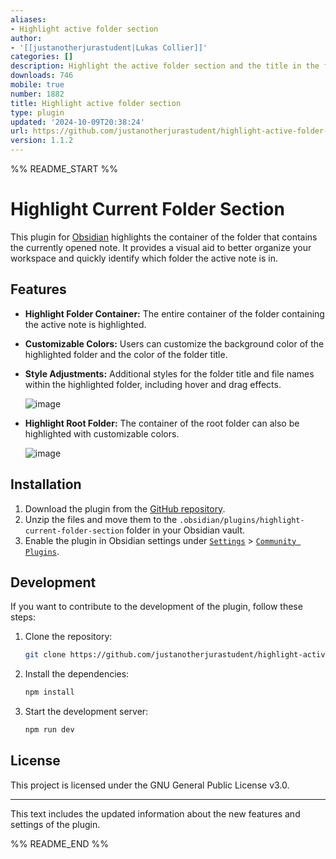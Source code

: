 ```yaml
---
aliases:
- Highlight active folder section
author:
- '[[justanotherjurastudent|Lukas Collier]]'
categories: []
description: Highlight the active folder section and the title in the file explorer.
downloads: 746
mobile: true
number: 1882
title: Highlight active folder section
type: plugin
updated: '2024-10-09T20:38:24'
url: https://github.com/justanotherjurastudent/highlight-active-folder-section
version: 1.1.2
---
```


%% README_START %%

# Highlight Current Folder Section

This plugin for [Obsidian](https://obsidian.md) highlights the container of the folder that contains the currently opened note. It provides a visual aid to better organize your workspace and quickly identify which folder the active note is in.

## Features

- **Highlight Folder Container:** The entire container of the folder containing the active note is highlighted.
- **Customizable Colors:** Users can customize the background color of the highlighted folder and the color of the folder title.
- **Style Adjustments:** Additional styles for the folder title and file names within the highlighted folder, including hover and drag effects.

  ![image](https://github.com/user-attachments/assets/a8f296ba-a9f4-4841-a101-d5863c03e3c0)


- **Highlight Root Folder:** The container of the root folder can also be highlighted with customizable colors.

  ![image](https://github.com/user-attachments/assets/31d7313c-8c12-4f8a-8f69-3b81839e9ec0)


## Installation

1. Download the plugin from the [GitHub repository](https://github.com/justanotherjurastudent/highlight-active-folder-section).
2. Unzip the files and move them to the `.obsidian/plugins/highlight-current-folder-section` folder in your Obsidian vault.
3. Enable the plugin in Obsidian settings under [`Settings`](command:_github.copilot.openSymbolFromReferences?%5B%22Settings%22%2C%5B%7B%22uri%22%3A%7B%22%24mid%22%3A1%2C%22fsPath%22%3A%22c%3A%5C%5CUsers%5C%5Clukas%5C%5CDocuments%5C%5CObsidian%20Vault%5C%5C.obsidian%5C%5Cplugins%5C%5Cobsidian-sample-plugin%5C%5CREADME.md%22%2C%22_sep%22%3A1%2C%22external%22%3A%22file%3A%2F%2F%2Fc%253A%2FUsers%2Flukas%2FDocuments%2FObsidian%2520Vault%2F.obsidian%2Fplugins%2Fobsidian-sample-plugin%2FREADME.md%22%2C%22path%22%3A%22%2Fc%3A%2FUsers%2Flukas%2FDocuments%2FObsidian%20Vault%2F.obsidian%2Fplugins%2Fobsidian-sample-plugin%2FREADME.md%22%2C%22scheme%22%3A%22file%22%7D%2C%22pos%22%3A%7B%22line%22%3A14%2C%22character%22%3A49%7D%7D%5D%5D "Go to definition") > [`Community Plugins`](command:_github.copilot.openSymbolFromReferences?%5B%22Community%20Plugins%22%2C%5B%7B%22uri%22%3A%7B%22%24mid%22%3A1%2C%22fsPath%22%3A%22c%3A%5C%5CUsers%5C%5Clukas%5C%5CDocuments%5C%5CObsidian%20Vault%5C%5C.obsidian%5C%5Cplugins%5C%5Cobsidian-sample-plugin%5C%5CREADME.md%22%2C%22_sep%22%3A1%2C%22external%22%3A%22file%3A%2F%2F%2Fc%253A%2FUsers%2Flukas%2FDocuments%2FObsidian%2520Vault%2F.obsidian%2Fplugins%2Fobsidian-sample-plugin%2FREADME.md%22%2C%22path%22%3A%22%2Fc%3A%2FUsers%2Flukas%2FDocuments%2FObsidian%20Vault%2F.obsidian%2Fplugins%2Fobsidian-sample-plugin%2FREADME.md%22%2C%22scheme%22%3A%22file%22%7D%2C%22pos%22%3A%7B%22line%22%3A14%2C%22character%22%3A72%7D%7D%5D%5D "Go to definition").


## Development

If you want to contribute to the development of the plugin, follow these steps:

1. Clone the repository:
    ```sh
    git clone https://github.com/justanotherjurastudent/highlight-active-folder-section.git
    ```
2. Install the dependencies:
    ```sh
    npm install
    ```
3. Start the development server:
    ```sh
    npm run dev
    ```

## License

This project is licensed under the GNU General Public License v3.0.

---

This text includes the updated information about the new features and settings of the plugin.


%% README_END %%